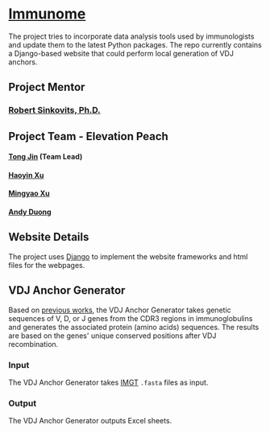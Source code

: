 # [Immunome](https://sites.google.com/ucsd.edu/immunome/)
The project tries to incorporate data analysis tools used by immunologists and update them to the latest Python packages. The repo currently contains a Django-based website that could perform local generation of VDJ anchors.

## Project Mentor
### [Robert Sinkovits, Ph.D.](https://github.com/sinkovit)

## Project Team - Elevation Peach
#### [Tong Jin](https://github.com/TongJin98) (Team Lead)
#### [Haoyin Xu](https://github.com/PSSF23)
#### [Mingyao Xu](https://github.com/MingyaoXu)
#### [Andy Duong](https://github.com/axpecial)

## Website Details
The project uses [Django](https://www.djangoproject.com/) to implement the website frameworks and html files for the webpages.

## VDJ Anchor Generator
Based on [previous works](https://github.com/TongJin98/HVP_anchors_generator), the VDJ Anchor Generator takes genetic sequences of V, D, or J genes from the CDR3 regions in immunoglobulins and generates the associated protein (amino acids) sequences. The results are based on the genes' unique conserved positions after VDJ recombination.

### Input
The VDJ Anchor Generator takes [IMGT](http://www.imgt.org/) `.fasta` files as input.

### Output
The VDJ Anchor Generator outputs Excel sheets.
